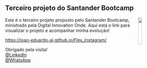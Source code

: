 ## Terceiro projeto do Santander Bootcamp

<img src="https://octodex.github.com/images/baracktocat.jpg" width="15%" align="right">

Este é o terceiro projeto proposto pelo Santander Bootcamp, ministrado pela Digital Innovation Onde.
Aqui está o link para visualizar o projeto e acompanhar minha evolução!

https://joao-eduardo-aj.github.io/Flex_Instagram/

Obrigado pela visita!<br>
[@LinkedIn](https://www.linkedin.com/in/joaoeduardoaj/) <br>
[@WhatsApp](https://wa.me/qr/MV4NC2VANIZRC1)
